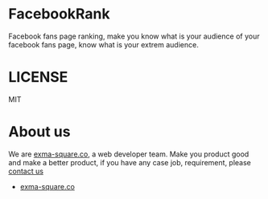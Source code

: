 FacebookRank
============

Facebook fans page ranking, make you know what is your audience of your facebook fans page, know what is your extrem audience.

LICENSE
========

MIT

About us
==============

We are [exma-square.co](http://exma-square.co/), a web developer team. Make you product good and make a better product, if you have any case job, requirement, please [contact us](http://exma-square.co/)

 * [exma-square.co](http://exma-square.co/)
